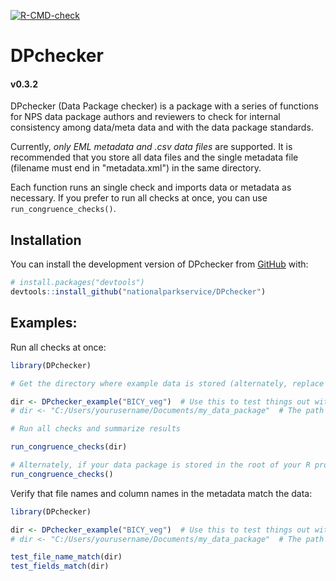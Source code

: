 <!-- badges: start -->
[![R-CMD-check](https://github.com/nationalparkservice/DPchecker/actions/workflows/R-CMD-check.yaml/badge.svg)](https://github.com/nationalparkservice/DPchecker/actions/workflows/R-CMD-check.yaml)
<!-- badges: end -->


# DPchecker

#### v0.3.2

DPchecker (Data Package checker) is a package with a series of functions for NPS data package authors and reviewers to check for internal consistency among data/meta data and with the data package standards.

Currently, *only EML metadata and .csv data files* are supported. It is recommended that you store all data files and the single metadata file (filename must end in "metadata.xml") in the same directory.

Each function runs an single check and imports data or metadata as necessary. If you prefer to run all checks at once, you can use `run_congruence_checks()`.

## Installation
You can install the development version of DPchecker from
[GitHub](https://github.com/) with:

``` r
# install.packages("devtools")
devtools::install_github("nationalparkservice/DPchecker")
```

## Examples:
Run all checks at once:

``` r
library(DPchecker)

# Get the directory where example data is stored (alternately, replace this with the path to your data folder)

dir <- DPchecker_example("BICY_veg")  # Use this to test things out with the included example data
# dir <- "C:/Users/yourusername/Documents/my_data_package"  # The path to your data package should look something like this

# Run all checks and summarize results

run_congruence_checks(dir)

# Alternately, if your data package is stored in the root of your R project folder, you don't need to pass any arguments
run_congruence_checks()
```

Verify that file names and column names in the metadata match the data:

``` r
library(DPchecker)

dir <- DPchecker_example("BICY_veg")  # Use this to test things out with the included example data
# dir <- "C:/Users/yourusername/Documents/my_data_package"  # The path to your data package should look something like this

test_file_name_match(dir)
test_fields_match(dir)
```
